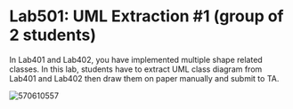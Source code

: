 ﻿# Lab501: UML Extraction #1 (group of 2 students)

In Lab401 and Lab402, you have implemented multiple shape related classes.
In this lab, students have to extract UML class diagram from Lab401 and Lab402 
then draw them on paper manually and submit to TA.

![570610557](https://fbcdn-sphotos-c-a.akamaihd.net/hphotos-ak-xat1/v/t34.0-12/12076865_1122948734401558_2042279334_n.jpg?oh=0551bb5ec798d6f70ff2045fd4f360c3&oe=56100434&__gda__=1443880250_84b725bfba6d96d3783ef467ee98df0d)
